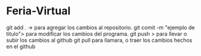 # Feria-Virtual
git add . -> para agregar los cambios al repositorio.
git comit -m "ejemplo de titulo"> para modificar los cambios del programa.
git push > para llevar o subir los cambios al github
git pull para llamara, o traer los cambios hechos en el github


